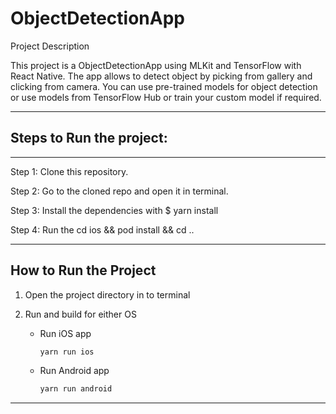 # ObjectDetectionApp

Project Description

This project is a ObjectDetectionApp using MLKit and TensorFlow with React Native. The app allows to detect object by picking from gallery and clicking from camera. You can use pre-trained models for object detection or use models from TensorFlow Hub or train your custom model if required.

---

## Steps to Run the project:

---

Step 1: Clone this repository.

Step 2: Go to the cloned repo and open it in terminal.

Step 3: Install the dependencies with $ yarn install

Step 4: Run the cd ios && pod install && cd ..

---

## How to Run the Project

1. Open the project directory in to terminal
2. Run and build for either OS

   - Run iOS app

     ```bash
     yarn run ios
     ```

   - Run Android app

     ```bash
     yarn run android
     ```

---
